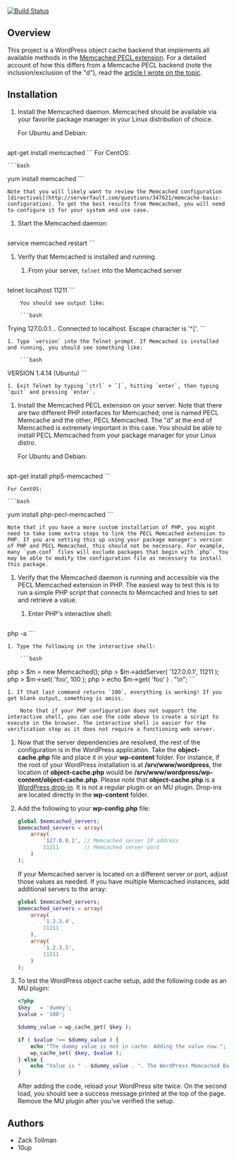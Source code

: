 [![Build Status](https://travis-ci.org/tollmanz/wordpress-pecl-memcached-object-cache.png?branch=master)](https://travis-ci.org/tollmanz/wordpress-memcached-backend)

## Overview

This project is a WordPress object cache backend that implements all available methods in the [Memcached PECL extension](http://www.php.net/manual/en/class.memcached.php). For a detailed account of how this differs from a Memcache PECL backend (note the inclusion/exclusion of the "d"), read the [article I wrote on the topic](http://tollmanz.com/wordpress-memcached-object-cache/).

## Installation

1. Install the Memcached daemon. Memcached should be available via your favorite package manager in your Linux distribution of choice. 

	For Ubuntu and Debian:

	```bash
apt-get install memcached
	```
	For CentOS:

	```bash
yum install memcached
	```

	Note that you will likely want to review the Memcached configuration [directives](http://serverfault.com/questions/347621/memcache-basic-configuration). To get the best results from Memcached, you will need to configure it for your system and use case.

1. Start the Memcached daemon:

	```bash
service memcached restart
	```

1. Verify that Memcached is installed and running. 

	1. From your server, `telnet` into the Memcached server

		```bash
telnet localhost 11211
		```
		
		You should see output like:

		```bash
Trying 127.0.0.1...
Connected to localhost.
Escape character is '^]'.
		```

	1. Type `version` into the Telnet prompt. If Memcached is installed and running, you should see something like:

		```bash
VERSION 1.4.14 (Ubuntu)
		```

	1. Exit Telnet by typing `ctrl` + `]`, hitting `enter`, then typing `quit` and pressing `enter`.

1. Install the Memcached PECL extension on your server. Note that there are two different PHP interfaces for Memcached; one is named PECL Memcache and the other, PECL Memcached. The "d" at the end of Memcached is extremely important in this case. You should be able to install PECL Memcached from your package manager for your Linux distro. 

	For Ubuntu and Debian:

	```bash
apt-get install php5-memcached
	```

	For CentOS:

	```bash
yum install php-pecl-memcached
	```

	Note that if you have a more custom installation of PHP, you might need to take some extra steps to link the PECL Memcached extension to PHP. If you are setting this up using your package manager's version of PHP and PECL Memcached, this should not be necessary. For example, many `yum.conf` files will exclude packages that begin with `php`. You may be able to modify the configuration file as necessary to install this package.

1. Verify that the Memcached daemon is running and accessible via the PECL Memcached extension in PHP. The easiest way to test this is to run a simple PHP script that connects to Memcached and tries to set and retrieve a value.

	1. Enter PHP's interactive shell:

		```bash
php -a
		```

	1. Type the following in the interactive shell:

		```bash
php > $m = new Memcached();
php > $m->addServer( '127.0.0.1', 11211 );
php > $m->set( 'foo', 100 );
php > echo $m->get( 'foo' ) . "\n";
		```

	1. If that last command returns `100`, everything is working! If you get blank output, something is amiss.

		Note that if your PHP configuration does not support the interactive shell, you can use the code above to create a script to execute in the browser. The interactive shell is easier for the verification step as it does not require a functioning web server.

1. Now that the server dependencies are resolved, the rest of the configuration is in the WordPress application. Take the **object-cache.php** file and place it in your **wp-content** folder. For instance, if the root of your WordPress installation is at **/srv/www/wordpress**, the location of **object-cache.php** would be **/srv/www/wordpress/wp-content/object-cache.php**. Please note that **object-cache.php** is a [WordPress drop-in](http://hakre.wordpress.com/2010/05/01/must-use-and-drop-ins-plugins/). It is not a regular plugin or an MU plugin. Drop-ins are located directly in the **wp-content** folder.

1. Add the following to your **wp-config.php** file:

	```php
	global $memcached_servers;
	$memcached_servers = array(
	    array(
	        '127.0.0.1', // Memcached server IP address
	        11211        // Memcached server port
	    )
	);
	```

	If your Memcached server is located on a different server or port, adjust those values as needed. If you have multiple Memcached instances, add additional servers to the array:

	```php
	global $memcached_servers;
	$memcached_servers = array(
	    array(
	        '1.2.3.4',
	        11211
	    ),
	    array(
	        '1.2.3.5',
	        11211
	    )
	);
	```

1. To test the WordPress object cache setup, add the following code as an MU plugin:

	```php
	<?php
	$key   = 'dummy';
	$value = '100';

	$dummy_value = wp_cache_get( $key );

	if ( $value !== $dummy_value ) {
		echo "The dummy value is not in cache. Adding the value now.";
		wp_cache_set( $key, $value );
	} else {
		echo "Value is " . $dummy_value . ". The WordPress Memcached Backend is working!";
	}
	```

	After adding the code, reload your WordPress site twice. On the second load, you should see a success message printed at the top of the page. Remove the MU plugin after you've verified the setup.

## Authors

* Zack Tollman
* 10up
